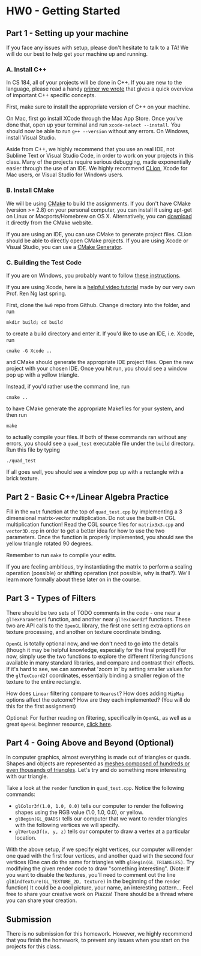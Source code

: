 # HW0 - Getting Started

## Part 1 - Setting up your machine

If you face any issues with setup, please don't hesitate to talk to a TA! We will do our best to help get your machine up and running.

### A. Install C++

In CS 184, all of your projects will be done in C++. If you are new to the language, please read a handy [primer we wrote](https://cs184.eecs.berkeley.edu/sp19/article/11/c-basics) that gives a quick overview of important C++ specific concepts. 

First, make sure to install the appropriate version of C++ on your machine. 

On Mac, first go install XCode through the Mac App Store. Once you've done that, open up your terminal and run ```xcode-select --install```. You should now be able to run ```g++ --version``` without any errors. On Windows, install Visual Studio.

Aside from C++, we highly recommend that you use an real IDE, not Sublime Text or Visual Studio Code, in order to work on your projects in this class. Many of the projects require serious debugging, made exponentially easier through the use of an IDE. We highly recommend [CLion](https://www.jetbrains.com/clion/), Xcode for Mac users, or Visual Studio for Windows users.

### B. Install CMake

We will be using [CMake](http://www.cmake.org/) to build the assignments. If you don't have CMake (version >= 2.8) on your personal computer, you can install it using apt-get on Linux or Macports/Homebrew on OS X. Alternatively, you can [download](https://cmake.org/download/) it directly from the CMake website.

If you are using an IDE, you can use CMake to generate project files. CLion should be able to directly open CMake projects. If you are using Xcode or Visual Studio, you can use a [CMake Generator](https://cmake.org/cmake/help/v3.0/manual/cmake-generators.7.html).

### C. Building the Test Code

If you are on Windows, you probably want to follow [these instructions](https://cs184.eecs.berkeley.edu/sp19/article/10/cmake-gui-windows-tutorial).

If you are using Xcode, here is a [helpful video tutorial](https://www.youtube.com/watch?v=9EADCyN_Fek) made by our very own Prof. Ren Ng last spring.

First, clone the ```hw0``` repo from Github. Change directory into the folder, and run 

    mkdir build; cd build

to create a build directory and enter it. If you'd like to use an IDE, i.e. Xcode, run

    cmake -G Xcode ..

and CMake should generate the appropriate IDE project files. Open the new project with your chosen IDE. Once you hit run, you should see a window pop up with a yellow triangle.

Instead, if you'd rather use the command line, run

    cmake ..

to have CMake generate the appropriate Makefiles for your system, and then run

    make 

to actually compile your files. If both of these commands ran without any errors, you should see a ```quad_test``` executable file under the ```build``` directory. Run this file by typing

    ./quad_test

If all goes well, you should see a window pop up with a rectangle with a brick texture.


## Part 2 - Basic C++/Linear Algebra Practice

Fill in the ```mult``` function at the top of ```quad_test.cpp``` by implementing a 3 dimensional matrix-vector multiplication. Do not use the built-in CGL multiplication function! Read the CGL source files for ```matrix3x3.cpp``` and ```vector3D.cpp``` in order to get a better idea for how to use the two parameters. Once the function is properly implemented, you should see the yellow triangle rotated 90 degrees.

Remember to run ```make``` to compile your edits.

If you are feeling ambitious, try instantiating the matrix to perform a scaling operation (possible) or shifting operation (not possible, why is that?). We'll learn more formally about these later on in the course.

## Part 3 - Types of Filters

There should be two sets of TODO comments in the code - one near a ```glTexParameteri``` function, and another near ```glTexCoord2f``` functions. These two are API calls to the ```OpenGL``` library, the first one setting extra options on texture processing, and another on texture coordinate binding. 

```OpenGL``` is totally optional now, and we don't need to go into the details (though it may be helpful knowledge, especially for the final project!) For now, simply use the two functions to explore the different filtering functions available in many standard libraries, and compare and contrast their effects. If it's hard to see, we can somewhat 'zoom in' by setting smaller values for the ```glTexCoord2f``` coordinates, essentially binding a smaller region of the texture to the entire rectangle.

How does `Linear` filtering compare to `Nearest`? How does adding `MipMap` options affect the outcome? How are they each implemented? (You will do this for the first assignment)

Optional: For further reading on filtering, specifically in `OpenGL`, as well as a great `OpenGL` beginner resource, [click here](https://learnopengl.com/Getting-started/Textures).

## Part 4 - Going Above and Beyond (Optional)

In computer graphics, almost everything is made out of triangles or quads. Shapes and objects are represented as [meshes composed of hundreds or even thousands of triangles](https://en.wikipedia.org/wiki/Triangle_mesh). Let's try and do something more interesting with our triangle.

Take a look at the ```render``` function in ```quad_test.cpp```. Notice the following commands:

* ```glColor3f(1.0, 1.0, 0.0)``` tells our computer to render the following shapes using the RGB value (1.0, 1.0, 0.0), or yellow.
* ```glBegin(GL_QUADS)``` tells our computer that we want to render triangles with the following vertices we will specify.
* ```glVertex3f(x, y, z)``` tells our computer to draw a vertex at a particular location.

With the above setup, if we specify eight vertices, our computer will render one quad with the first four vertices, and another quad with the second four vertices (One can do the same for triangles with ```glBegin(GL_TRIANGLES)```. Try modifying the given render code to draw "something interesting". (Note: If you want to disable the textures, you'll need to comment out the line ```glBindTexture(GL_TEXTURE_2D, texture)``` in the beginning of the ```render``` function) It could be a cool picture, your name, an interesting pattern... Feel free to share your creative work on Piazza! There should be a thread where you can share your creation.

## Submission
There is no submission for this homework. However, we highly recommend that you finish the homework, to prevent any issues when you start on the projects for this class.